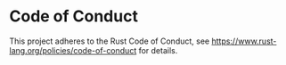 # Code of Conduct

This project adheres to the Rust Code of Conduct, see https://www.rust-lang.org/policies/code-of-conduct for details.